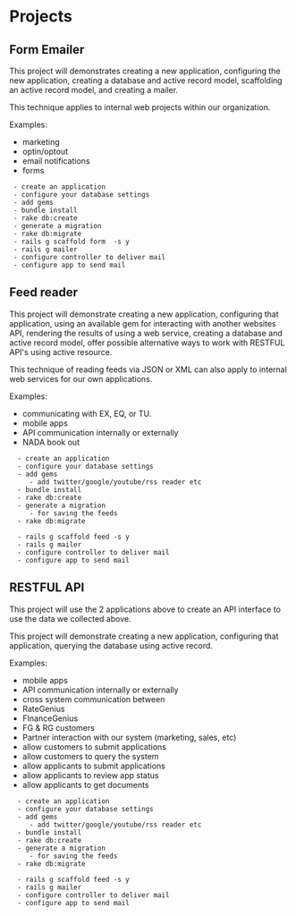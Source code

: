 # Projects
## Form Emailer 

This project will demonstrates creating a new application, configuring the new application, creating a database and active record model, scaffolding an active record model, and creating a mailer.    

This technique applies to internal web projects within  our organization. 

Examples:
- marketing 
- optin/optout
- email notifications
- forms

 
```
 - create an application
 - configure your database settings
 - add gems
 - bundle install 
 - rake db:create
 - generate a migration
 - rake db:migrate
 - rails g scaffold form  -s y
 - rails g mailer
 - configure controller to deliver mail
 - configure app to send mail
```  


## Feed reader
This project will demonstrate  creating a new application, configuring that application, using an available gem for interacting with another websites API, rendering the results of using a web service, creating a database and active record model, offer possible alternative ways to work with RESTFUL API's using active resource.

This technique of reading feeds via JSON or XML can also apply to internal web services for our own applications. 

Examples:
- communicating with EX, EQ, or TU. 
- mobile apps
- API communication internally or externally
- NADA book out 

 
```
  - create an application
  - configure your database settings
  - add gems
     - add twitter/google/youtube/rss reader etc
  - bundle install 
  - rake db:create
  - generate a migration
     - for saving the feeds
  - rake db:migrate

  - rails g scaffold feed -s y
  - rails g mailer
  - configure controller to deliver mail
  - configure app to send mail
```


## RESTFUL API
This project will use the 2 applications above to create an API interface to use the data we collected above. 

This project will demonstrate creating a new application, configuring that application, querying the database using active record.

Examples:
        
- mobile apps
- API communication internally or externally
- cross system communication between 
 - RateGenius 
 - FInanceGenius
 - FG & RG customers
 - Partner interaction with our system
   (marketing, sales, etc) 
 - allow customers to submit applications
 - allow customers to query the system
 - allow applicants to submit applications      
 - allow applicants to review app status 
 - allow applicants to get documents 

```
  - create an application
  - configure your database settings
  - add gems
     - add twitter/google/youtube/rss reader etc
  - bundle install 
  - rake db:create
  - generate a migration
     - for saving the feeds
  - rake db:migrate

  - rails g scaffold feed -s y
  - rails g mailer
  - configure controller to deliver mail
  - configure app to send mail
```

